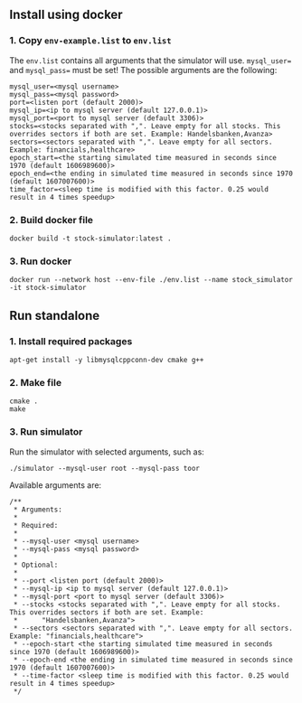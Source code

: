 ## Install using docker

### 1. Copy `env-example.list` to `env.list`

The `env.list` contains all arguments that the simulator will use. `mysql_user=` and `mysql_pass=` must be set! The possible arguments are the following:

``` 
mysql_user=<mysql username>
mysql_pass=<mysql password>
port=<listen port (default 2000)>
mysql_ip=<ip to mysql server (default 127.0.0.1)>
mysql_port=<port to mysql server (default 3306)>
stocks=<stocks separated with ",". Leave empty for all stocks. This overrides sectors if both are set. Example: Handelsbanken,Avanza>
sectors=<sectors separated with ",". Leave empty for all sectors. Example: financials,healthcare>
epoch_start=<the starting simulated time measured in seconds since 1970 (default 1606989600)>
epoch_end=<the ending in simulated time measured in seconds since 1970 (default 1607007600)>
time_factor=<sleep time is modified with this factor. 0.25 would result in 4 times speedup>
```

### 2. Build docker file

`docker build -t stock-simulator:latest .`

### 3. Run docker

`docker run --network host --env-file ./env.list --name stock_simulator -it stock-simulator`

## Run standalone

### 1. Install required packages

`apt-get install -y libmysqlcppconn-dev cmake g++`

### 2. Make file

```
cmake .
make
```

### 3. Run simulator

Run the simulator with selected arguments, such as:

`./simulator --mysql-user root --mysql-pass toor`

Available arguments are:

```
/**
 * Arguments:
 *
 * Required:
 *
 * --mysql-user <mysql username>
 * --mysql-pass <mysql password>
 *
 * Optional:
 *
 * --port <listen port (default 2000)>
 * --mysql-ip <ip to mysql server (default 127.0.0.1)>
 * --mysql-port <port to mysql server (default 3306)>
 * --stocks <stocks separated with ",". Leave empty for all stocks. This overrides sectors if both are set. Example:
 *      "Handelsbanken,Avanza">
 * --sectors <sectors separated with ",". Leave empty for all sectors. Example: "financials,healthcare">
 * --epoch-start <the starting simulated time measured in seconds since 1970 (default 1606989600)>
 * --epoch-end <the ending in simulated time measured in seconds since 1970 (default 1607007600)>
 * --time-factor <sleep time is modified with this factor. 0.25 would result in 4 times speedup>
 */
```
